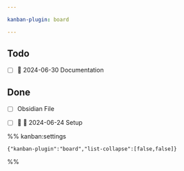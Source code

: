 ```yaml
---

kanban-plugin: board

---
```


## Todo

- [ ] 🛫 2024-06-30
	Documentation


## Done

- [ ] Obsidian File
- [ ] 🛫 📅 2024-06-24  Setup




%% kanban:settings
```
{"kanban-plugin":"board","list-collapse":[false,false]}
```
%%